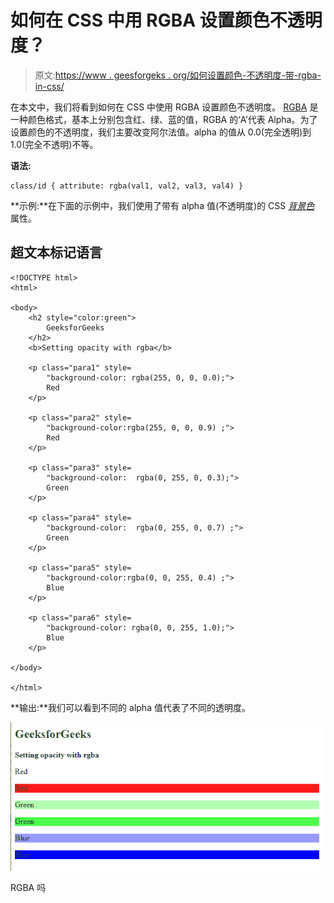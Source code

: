 # 如何在 CSS 中用 RGBA 设置颜色不透明度？

> 原文:[https://www . geesforgeks . org/如何设置颜色-不透明度-带-rgba-in-css/](https://www.geeksforgeeks.org/how-to-set-color-opacity-with-rgba-in-css/)

在本文中，我们将看到如何在 CSS 中使用 RGBA 设置颜色不透明度。 [RGBA](https://www.geeksforgeeks.org/css-rgba-function/) 是一种颜色格式，基本上分别包含红、绿、蓝的值，RGBA 的‘A’代表 Alpha。为了设置颜色的不透明度，我们主要改变阿尔法值。alpha 的值从 0.0(完全透明)到 1.0(完全不透明)不等。

**语法:**

```
class/id { attribute: rgba(val1, val2, val3, val4) }
```

**示例:**在下面的示例中，我们使用了带有 alpha 值(不透明度)的 CSS [*背景色*](https://www.geeksforgeeks.org/css-background-color-property/) 属性。

## 超文本标记语言

```
<!DOCTYPE html>
<html>

<body>
    <h2 style="color:green">
        GeeksforGeeks
    </h2>
    <b>Setting opacity with rgba</b>

    <p class="para1" style=
        "background-color: rgba(255, 0, 0, 0.0);">
        Red
    </p>

    <p class="para2" style=
        "background-color:rgba(255, 0, 0, 0.9) ;">
        Red
    </p>

    <p class="para3" style=
        "background-color:  rgba(0, 255, 0, 0.3);">
        Green
    </p>

    <p class="para4" style=
        "background-color:  rgba(0, 255, 0, 0.7) ;">
        Green
    </p>

    <p class="para5" style=
        "background-color:rgba(0, 0, 255, 0.4) ;">
        Blue
    </p>

    <p class="para6" style=
        "background-color: rgba(0, 0, 255, 1.0);">
        Blue
    </p>

</body>

</html>
```

**输出:**我们可以看到不同的 alpha 值代表了不同的透明度。

![](img/3dd6905a7df7dfab005ccc32cf03c5f7.png)

RGBA 吗